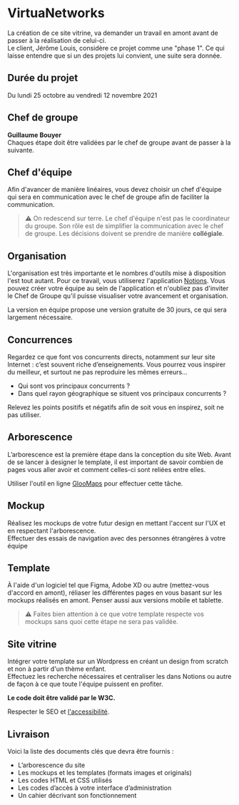 # VirtuaNetworks

La création de ce site vitrine, va demander un travail en amont avant de passer à la réalisation de celui-ci.  
Le client, Jérôme Louis, considère ce projet comme une "phase 1". Ce qui laisse entendre que si un des projets lui convient, une suite sera donnée.

## Durée du projet

Du lundi 25 octobre au vendredi 12 novembre 2021

## Chef de groupe

**Guillaume Bouyer**  
Chaques étape doit être validées par le chef de groupe avant de passer à la suivante.

## Chef d'équipe

Afin d'avancer de manière linéaires, vous devez choisir un chef d'équipe qui sera en communication avec le chef de groupe afin de faciliter la communication.

> :warning: On redescend sur terre. Le chef d'équipe n'est pas le coordinateur du groupe. Son rôle est de simplifier la communication avec le chef de groupe. Les décisions doivent se prendre de manière **collégiale**.

## Organisation

L'organisation est très importante et le nombres d'outils mise à disposition l'est tout autant. Pour ce travail, vous utiliserez l'application [Notions](https://www.notion.so/fr-fr). Vous pouvez créer votre équipe au sein de l'application et n'oubliez pas d'inviter le Chef de Groupe qu'il puisse visualiser votre avancement et organisation.

La version en équipe propose une version gratuite de 30 jours, ce qui sera largement nécessaire.

## Concurrences

Regardez ce que font vos concurrents directs, notamment sur leur site Internet : c’est souvent riche d’enseignements. Vous pourrez vous inspirer du meilleur, et surtout ne pas reproduire les mêmes erreurs...

* Qui sont vos principaux concurrents ?
* Dans quel rayon géographique se situent vos principaux concurrents ?

Relevez les points positifs et négatifs afin de soit vous en inspirez, soit ne pas utiliser.

## Arborescence

L’arborescence est la première étape dans la conception du site Web. Avant de se lancer à designer le template, il est important de savoir combien de pages vous aller avoir et comment celles-ci sont reliées entre elles.

Utiliser l'outil en ligne [GlooMaps](https://www.gloomaps.com) pour effectuer cette tâche.

## Mockup

Réalisez les mockups de votre futur design en mettant l'accent sur l'UX et en respectant l'arborescence.  
Effectuer des essais  de navigation avec des personnes étrangères à votre équipe

## Template

À l'aide d'un logiciel tel que Figma, Adobe XD ou autre (mettez-vous d'accord en amont), réliaser les différentes pages en vous basant sur les mockups réalisés en amont. Penser aussi aux versions mobile et tablette.

> :warning: Faites bien attention à ce que votre template respecte vos mockups sans quoi cette étape ne sera pas validée.

## Site vitrine

Intégrer votre template sur un Wordpress en créant un design from scratch et non à partir d'un thème enfant.  
Effectuez les recherche nécessaires et centraliser les dans Notions ou autre de façon à ce que toute l'équipe puissent en profiter.

**Le code doit être validé par le W3C.**

Respecter le SEO et [l'accessibilité](https://blog.ipedis.com/ameliorer-accessibilite-numerique-site-web.).

## Livraison

Voici la liste des documents clés que devra être fournis :
* L’arborescence du site
* Les mockups et les templates (formats images et originals)
* Les codes HTML et CSS utilisés
* Les codes d’accès à votre interface d’administration
* Un cahier décrivant son fonctionnement
